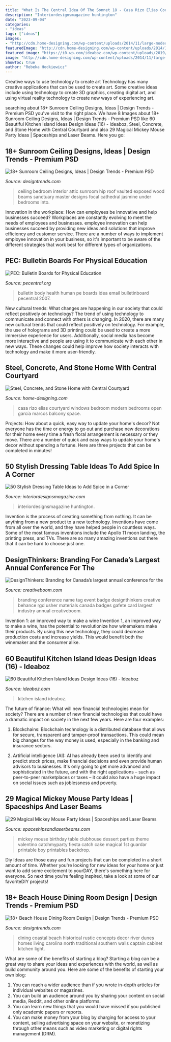 ```yaml
---
title: "What Is The Central Idea Of The Sonnet 18 - Casa Rizo Elias Courtyard Windows Bedroom Modern Bedrooms Open García Marcos Balcony Space"
description: "Interiordesignsmagazine huntington"
date: "2023-09-04"
categories:
- "ideas"
tags: ["ideas"]
images:
- "http://cdn.home-designing.com/wp-content/uploads/2014/11/large-modern-bedroom-design.jpg"
featuredImage: "http://cdn.home-designing.com/wp-content/uploads/2014/11/large-modern-bedroom-design.jpg"
featured_image: "https://i0.wp.com/ideaboz.com/wp-content/uploads/2019/01/60-Beautiful-Kitchen-Island-Ideas-Design-Ideas-16.jpg?fit=900%2C1200&amp;ssl=1"
image: "http://cdn.home-designing.com/wp-content/uploads/2014/11/large-modern-bedroom-design.jpg"
ShowToc: true
author: "Rebeka Hodkiewicz"
---
```



Creative ways to use technology to create art
Technology has many creative applications that can be used to create art. Some creative ideas include using technology to create 3D graphics, creating digital art, and using virtual reality technology to create new ways of experiencing art.

	

		
searching about 18+ Sunroom Ceiling Designs, Ideas | Design Trends - Premium PSD you've visit to the right place. We have 8 Images about 18+ Sunroom Ceiling Designs, Ideas | Design Trends - Premium PSD like 60 Beautiful Kitchen Island Ideas Design Ideas (16) - Ideaboz, Steel, Concrete, and Stone Home with Central Courtyard and also 29 Magical Mickey Mouse Party Ideas | Spaceships and Laser Beams. Here you go:
		
    
## 18+ Sunroom Ceiling Designs, Ideas | Design Trends - Premium PSD

<img loading=lazy src="https://images.designtrends.com/wp-content/uploads/2016/08/31170116/Master-Sunroom-Wood-Ceiling-Idea-.jpg" onerror="this.onerror=null;this.src='https://tse4.mm.bing.net/th?id=OIP.Cp2j_5VZ8-f_cXdKWhXHVQHaFp&amp;pid=15.1';" alt="18+ Sunroom Ceiling Designs, Ideas | Design Trends - Premium PSD">

_Source: designtrends.com_

>ceiling bedroom interior attic sunroom hip roof vaulted exposed wood beams sanctuary master designs focal cathedral jasmine under bedrooms into. 

	

Innovation in the workplace: How can employees be innovative and help businesses succeed?
Workplaces are constantly evolving to meet the needs of employees and businesses. employee innovation can help businesses succeed by providing new ideas and solutions that improve efficiency and customer service. There are a number of ways to implement employee innovation in your business, so it's important to be aware of the different strategies that work best for different types of organizations.

    
## PEC: Bulletin Boards For Physical Education

<img loading=lazy src="http://www.pecentral.org/BulletinBoard/Images/2007.jpg" onerror="this.onerror=null;this.src='https://tse4.mm.bing.net/th?id=OIP.2rAzONv5TZp4k3S8yFXZdwHaFj&amp;pid=15.1';" alt="PEC: Bulletin Boards for Physical Education">

_Source: pecentral.org_

>bulletin body health human pe boards idea email bulletinboard pecentral 2007. 

	

New cultural trends: What changes are happening in our society that could reflect positively on technology?
The trend of using technology to communicate and connect with others is changing. In 2020, there are many new cultural trends that could reflect positively on technology. For example, the use of holograms and 3D printing could be used to create a more immersive experience for users. Additionally, social media has become more interactive and people are using it to communicate with each other in new ways. These changes could help improve how society interacts with technology and make it more user-friendly.

    
## Steel, Concrete, And Stone Home With Central Courtyard

<img loading=lazy src="http://cdn.home-designing.com/wp-content/uploads/2014/11/large-modern-bedroom-design.jpg" onerror="this.onerror=null;this.src='https://tse1.mm.bing.net/th?id=OIP.0n3h9Xsoj4BlqmChNxIR2gHaE8&amp;pid=15.1';" alt="Steel, Concrete, and Stone Home with Central Courtyard">

_Source: home-designing.com_

>casa rizo elias courtyard windows bedroom modern bedrooms open garcía marcos balcony space. 

	

Projects: How about a quick, easy way to update your home's decor?
Not everyone has the time or energy to go out and purchase new decorations for their home every time a fresh floral arrangement is necessary or they move. There are a number of quick and easy ways to update your home's decor without spending a fortune. Here are three projects that can be completed in minutes!

    
## 50 Stylish Dressing Table Ideas To Add Spice In A Corner

<img loading=lazy src="https://media-cache-ec0.pinimg.com/originals/a1/77/8c/a1778c1d0dcbf19525f97f046a7b20ea.jpg" onerror="this.onerror=null;this.src='https://tse1.mm.bing.net/th?id=OIP.9ObtHTdGY972SYtiz7t92AHaKc&amp;pid=15.1';" alt="50 Stylish Dressing Table Ideas to Add Spice in a Corner">

_Source: interiordesignsmagazine.com_

>interiordesignsmagazine huntington. 

	

Invention is the process of creating something from nothing. It can be anything from a new product to a new technology. Inventions have come from all over the world, and they have helped people in countless ways. Some of the most famous inventions include the Apollo 11 moon landing, the printing press, and TVs. There are so many amazing inventions out there that it can be hard to choose just one.

    
## DesignThinkers: Branding For Canada’s Largest Annual Conference For The

<img loading=lazy src="https://www.creativeboom.com/uploads/articles/fd/fdc8d2afc7a27e5902f1e9c794739d652632a78c_1100.jpg" onerror="this.onerror=null;this.src='https://tse1.mm.bing.net/th?id=OIP.cgs0nt1pTpMfwTG4Zf6tcwHaE8&amp;pid=15.1';" alt="DesignThinkers: Branding for Canada’s largest annual conference for the">

_Source: creativeboom.com_

>branding conference name tag event badge designthinkers creative behance rgd usher materials canada badges gafete card largest industry annual creativeboom. 

	

Invention 1: an improved way to make a wine
Invention 1, an improved way to make a wine, has the potential to revolutionize how winemakers make their products. By using this new technology, they could decrease production costs and increase yields. This would benefit both the winemaker and the consumer alike.

    
## 60 Beautiful Kitchen Island Ideas Design Ideas (16) - Ideaboz

<img loading=lazy src="https://i0.wp.com/ideaboz.com/wp-content/uploads/2019/01/60-Beautiful-Kitchen-Island-Ideas-Design-Ideas-16.jpg?fit=900%2C1200&amp;ssl=1" onerror="this.onerror=null;this.src='https://tse3.mm.bing.net/th?id=OIP.fT_Q6b5fmwAXr4O5GSPovgHaJ4&amp;pid=15.1';" alt="60 Beautiful Kitchen Island Ideas Design Ideas (16) - Ideaboz">

_Source: ideaboz.com_

>kitchen island ideaboz. 

	

The future of finance: What will new financial technologies mean for society?
There are a number of new financial technologies that could have a dramatic impact on society in the next few years. Here are four examples:
1. Blockchains: Blockchain technology is a distributed database that allows for secure, transparent and tamper-proof transactions. This could mean big changes for the way money is used, especially in the banking and insurance sectors.

2. Artificial intelligence (AI): AI has already been used to identify and predict stock prices, make financial decisions and even provide human advisors to businesses. It's only going to get more advanced and sophisticated in the future, and with the right applications – such as peer-to-peer marketplaces or taxes – it could also have a huge impact on social issues such as joblessness and poverty.


    
## 29 Magical Mickey Mouse Party Ideas | Spaceships And Laser Beams

<img loading=lazy src="http://spaceshipsandlaserbeams.com/wp-content/uploads/2016/02/17-Mickey-Mouse-Dessert-Table-549x975.jpg" onerror="this.onerror=null;this.src='https://tse1.mm.bing.net/th?id=OIP.kriXQnnrQBzrhbYi-0-lFAHaNJ&amp;pid=15.1';" alt="29 Magical Mickey Mouse Party Ideas | Spaceships and Laser Beams">

_Source: spaceshipsandlaserbeams.com_

>mickey mouse birthday table clubhouse dessert parties theme valentino catchmyparty fiesta catch cake magical 1st guardar printable boy printables backdrop. 

	

Diy Ideas are those easy and fun projects that can be completed in a short amount of time. Whether you're looking for new ideas for your home or just want to add some excitement to yourDAY, there's something here for everyone. So next time you're feeling inspired, take a look at some of our favoriteDIY projects!

    
## 18+ Beach House Dining Room Design | Design Trends - Premium PSD

<img loading=lazy src="https://images.designtrends.com/wp-content/uploads/2016/08/12154600/Rustic-Beach-House-Dining-Room.jpg" onerror="this.onerror=null;this.src='https://tse1.mm.bing.net/th?id=OIP.InzN6RFvNmI_aaM4rVoJTgHaE8&amp;pid=15.1';" alt="18+ Beach House Dining Room Design | Design Trends - Premium PSD">

_Source: designtrends.com_

>dining coastal beach historical rustic concepts decor river dunes homes living carolina north traditional southern walls captain cabinet kitchen light. 

	

What are some of the benefits of starting a blog?
Starting a blog can be a great way to share your ideas and experiences with the world, as well as build community around you. Here are some of the benefits of starting your own blog: 
1. You can reach a wider audience than if you wrote in-depth articles for individual websites or magazines. 
2. You can build an audience around you by sharing your content on social media, Reddit, and other online platforms. 
3. You can learn new things that you would have missed if you published only academic papers or reports. 
4. You can make money from your blog by charging for access to your content, selling advertising space on your website, or monetizing through other means such as video marketing or digital rights management (DRM).

